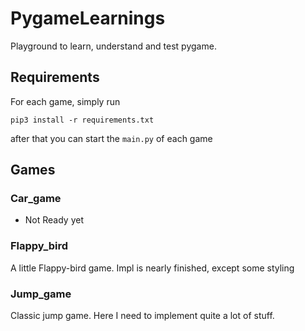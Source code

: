 # PygameLearnings
Playground to learn, understand and test pygame.

## Requirements
For each game, simply run 
```shell
pip3 install -r requirements.txt
```
after that you can start the `main.py` of each game 

## Games
### Car_game
* Not Ready yet

### Flappy_bird
A little Flappy-bird game.
Impl is nearly finished, except some styling

### Jump_game
Classic jump game.
Here I need to implement quite a lot of stuff.
